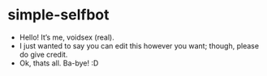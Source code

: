 # simple-selfbot
- Hello! It’s me, voidsex (real).
- I just wanted to say you can edit this however you want; though, please do give credit.
- Ok, thats all. Ba-bye! :D
